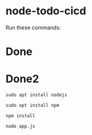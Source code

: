 # node-todo-cicd

Run these commands:
# Done
# Done2

`sudo apt install nodejs`


`sudo apt install npm`


`npm install`

`node app.js`


